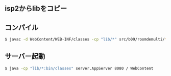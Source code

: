 ## isp2からlibをコピー

## コンパイル
```bash
$ javac -d WebContent/WEB-INF/classes -cp "lib/*" src/b09/roomdemulti/*.java
```

## サーバー起動
```bash
$ java -cp "lib/*:bin/classes" server.AppServer 8080 / WebContent
```
